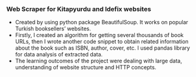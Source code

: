 ### Web Scraper for Kitapyurdu and Idefix websites ###

- Created by using python package BeautifulSoup. It works on popular Turkish booksellers’ websites. 
- Firstly, I created an algorithm for getting several thousands of book URLs, then I wrote another code snippet to obtain related information about the book such as ISBN, author, cover, etc. I used pandas library for data analysis of extracted data. 
- The learning outcomes of the project were dealing with large data, understanding of website structure and HTTP concepts.


